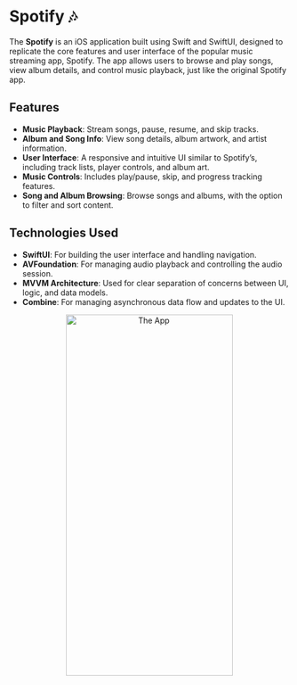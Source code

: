 # Spotify 🎶

The **Spotify** is an iOS application built using Swift and SwiftUI, designed to replicate the core features and user interface of the popular music streaming app, Spotify. The app allows users to browse and play songs, view album details, and control music playback, just like the original Spotify app.

## Features

- **Music Playback**: Stream songs, pause, resume, and skip tracks.
- **Album and Song Info**: View song details, album artwork, and artist information.
- **User Interface**: A responsive and intuitive UI similar to Spotify’s, including track lists, player controls, and album art.
- **Music Controls**: Includes play/pause, skip, and progress tracking features.
- **Song and Album Browsing**: Browse songs and albums, with the option to filter and sort content.

## Technologies Used

- **SwiftUI**: For building the user interface and handling navigation.
- **AVFoundation**: For managing audio playback and controlling the audio session.
- **MVVM Architecture**: Used for clear separation of concerns between UI, logic, and data models.
- **Combine**: For managing asynchronous data flow and updates to the UI.

<div style="text-align: center;">
  <img src="player.gif" alt="The App" width="300" height="648">
</div>


